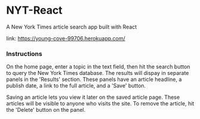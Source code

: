 # NYT-React
A New York Times article search app built with React

link: https://young-cove-99706.herokuapp.com/

### Instructions

On the home page, enter a topic in the text field, then hit the search button to query the New York Times database. The results will dispay in separate panels in the 'Results' section. These panels have an article headline, a publish date, a link to the full article, and a 'Save' button.

Saving an article lets you view it later on the saved article page. These articles will be visible to anyone who visits the site. To remove the article, hit the 'Delete' button on the panel.
